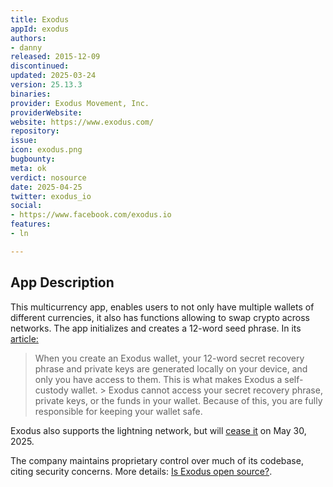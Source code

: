 ```yaml
---
title: Exodus
appId: exodus
authors:
- danny
released: 2015-12-09
discontinued: 
updated: 2025-03-24
version: 25.13.3
binaries: 
provider: Exodus Movement, Inc.
providerWebsite: 
website: https://www.exodus.com/
repository: 
issue: 
icon: exodus.png
bugbounty: 
meta: ok
verdict: nosource
date: 2025-04-25
twitter: exodus_io
social:
- https://www.facebook.com/exodus.io
features:
- ln

---
```


## App Description

This multicurrency app, enables users to not only have multiple wallets of different currencies, it also has functions allowing to swap crypto across networks. The app initializes and creates a 12-word seed phrase. In its [article:](https://www.exodus.com/support/en/articles/8598826-what-makes-exodus-a-self-custody-wallet)

> When you create an Exodus wallet, your 12-word secret recovery phrase and private keys are generated locally on your device, and only you have access to them. This is what makes Exodus a self-custody wallet.
​>
> Exodus cannot access your secret recovery phrase, private keys, or the funds in your wallet. Because of this, you are fully responsible for keeping your wallet safe.

Exodus also supports the lightning network, but will [cease it](https://www.exodus.com/support/en/articles/8598830-lightning-in-exodus-support-ends-may-30-2025) on May 30, 2025.

The company maintains proprietary control over much of its codebase, citing security concerns. More details: [Is Exodus open source?](https://support.exodus.com/support/en/articles/8598678-is-exodus-open-source).

